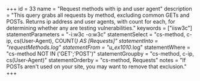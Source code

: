 +++
id = 33
name = "Request methods with ip and user agent"
description = "This query grabs all requests by method, excluding common GETs and POSTs. Returns ip address and user agents, with count for each, for determining whether any are testing vulnerabilities."
keywords = ["iisw3c"]
statementParameters = "-i:w3c -o:w3c"
statementSelect = "cs-method, c-ip, cs(User-Agent), COUNT(*) AS [Requests]"
statementInto = "requestMethods.log"
statementFrom = "u_ex1010*.log"
statementWhere = "cs-method NOT IN ('GET';'POST')"
statementGroupby = "cs-method, c-ip, cs(User-Agent)"
statementOrderby = "cs-method, Requests"
notes = "If POSTs aren't used on your site, you may want to remove that exclusion."
+++

